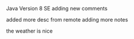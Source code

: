 Java Version 8 SE
adding new comments 

added more desc from remote 
adding more notes 

the weather is nice


